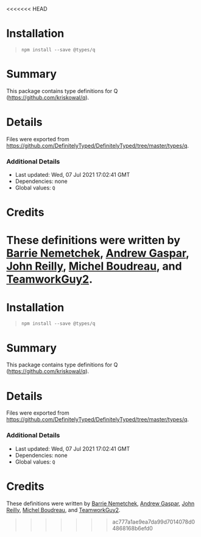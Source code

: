 <<<<<<< HEAD
# Installation
> `npm install --save @types/q`

# Summary
This package contains type definitions for Q (https://github.com/kriskowal/q).

# Details
Files were exported from https://github.com/DefinitelyTyped/DefinitelyTyped/tree/master/types/q.

### Additional Details
 * Last updated: Wed, 07 Jul 2021 17:02:41 GMT
 * Dependencies: none
 * Global values: `Q`

# Credits
These definitions were written by [Barrie Nemetchek](https://github.com/bnemetchek), [Andrew Gaspar](https://github.com/AndrewGaspar), [John Reilly](https://github.com/johnnyreilly), [Michel Boudreau](https://github.com/mboudreau), and [TeamworkGuy2](https://github.com/TeamworkGuy2).
=======
# Installation
> `npm install --save @types/q`

# Summary
This package contains type definitions for Q (https://github.com/kriskowal/q).

# Details
Files were exported from https://github.com/DefinitelyTyped/DefinitelyTyped/tree/master/types/q.

### Additional Details
 * Last updated: Wed, 07 Jul 2021 17:02:41 GMT
 * Dependencies: none
 * Global values: `Q`

# Credits
These definitions were written by [Barrie Nemetchek](https://github.com/bnemetchek), [Andrew Gaspar](https://github.com/AndrewGaspar), [John Reilly](https://github.com/johnnyreilly), [Michel Boudreau](https://github.com/mboudreau), and [TeamworkGuy2](https://github.com/TeamworkGuy2).
>>>>>>> ac777a1ae9ea7da99d7014078d04868168b6efd0
